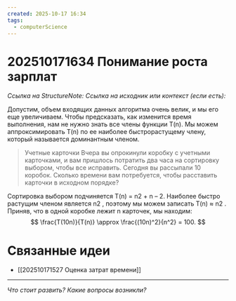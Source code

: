 ```yaml
---
created: 2025-10-17 16:34
tags:
  - computerScience
---
```

# 202510171634 Понимание роста зарплат

*Ссылка на StructureNote:*
*Ссылка на исходник или контекст (если есть):* 

Допустим, объем входящих данных алгоритма очень велик, и мы его еще увеличиваем. Чтобы предсказать, как изменится время выполнения, нам не нужно знать все члены функции T(n). Мы можем аппроксимировать T(n) по ее наиболее быстрорастущему члену, который называется доминантным членом.

> Учетные карточки Вчера вы опрокинули коробку с учетными карточками, и вам пришлось потратить два часа на сортировку выбором, чтобы все исправить. Сегодня вы рассыпали 10 коробок. Сколько времени вам потребуется, чтобы расставить карточки в исходном порядке?

Cортировка выбором подчиняется T(n) =  n2 + n – 2. Наиболее быстро растущим членом является n2 , поэтому мы можем записать T(n) ≈ n2 . Приняв, что в одной коробке лежит n карточек, мы находим:
$$
\frac{T(10n)}{T(n)} \approx \frac{(10n)^2}{n^2} = 100.
$$ 

# Связанные идеи
- [[202510171527 Оценка затрат времени]]
---

*Что стоит развить? Какие вопросы возникли?*